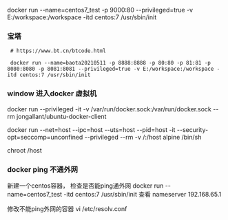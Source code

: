  docker run --name=centos7_test -p 9000:80 --privileged=true -v E:/workspace:/workspace -itd centos:7 /usr/sbin/init

### 宝塔

~~~
 # https://www.bt.cn/btcode.html

 docker run --name=baota20210511 -p 8888:8888 -p 80:80 -p 81:81 -p 8080:8080 -p 8081:8081 --privileged=true -v E:/workspace:/workspace -itd centos:7 /usr/sbin/init
~~~


### window 进入docker 虚拟机
docker run --privileged -it -v /var/run/docker.sock:/var/run/docker.sock --rm jongallant/ubuntu-docker-client

docker run --net=host --ipc=host --uts=host --pid=host -it --security-opt=seccomp=unconfined --privileged --rm -v /:/host alpine /bin/sh

chroot /host




### docker ping 不通外网
新建一个centos容器， 检查是否能ping通外网
docker run --name=centos7_test -itd centos:7 /usr/sbin/init
查看 nameserver 192.168.65.1

修改不能ping外网的容器
vi /etc/resolv.conf